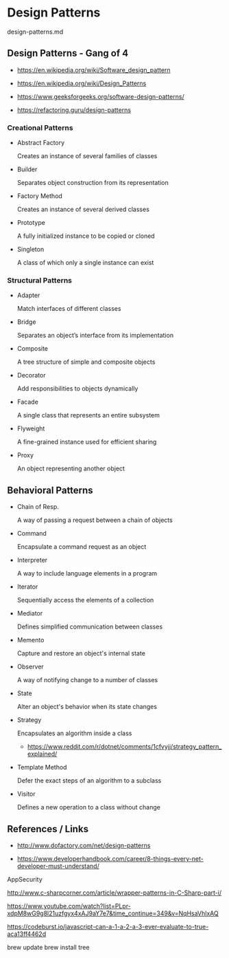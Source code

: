 # Design Patterns

design-patterns.md

## Design Patterns - Gang of 4

*   https://en.wikipedia.org/wiki/Software_design_pattern

*   https://en.wikipedia.org/wiki/Design_Patterns

*   https://www.geeksforgeeks.org/software-design-patterns/

*   https://refactoring.guru/design-patterns

### Creational Patterns

*   Abstract Factory	
    
    Creates an instance of several families of classes
  
*   Builder	

    Separates object construction from its representation
*   Factory Method	

    Creates an instance of several derived classes

*   Prototype	

    A fully initialized instance to be copied or cloned

*   Singleton	

    A class of which only a single instance can exist

### Structural Patterns
  
  
*   Adapter	

    Match interfaces of different classes
  
*   Bridge	

    Separates an object’s interface from its implementation

*   Composite	

    A tree structure of simple and composite objects
  
*   Decorator	

    Add responsibilities to objects dynamically
  
*   Facade

    A single class that represents an entire subsystem

*   Flyweight

    A fine-grained instance used for efficient sharing
  
*   Proxy	

    An object representing another object

## Behavioral Patterns

*   Chain of Resp.	

    A way of passing a request between a chain of objects
  
*   Command	

    Encapsulate a command request as an object
  
*   Interpreter	

    A way to include language elements in a program

*   Iterator

	Sequentially access the elements of a collection

*   Mediator	

    Defines simplified communication between classes
  
*   Memento	

    Capture and restore an object's internal state
  
*   Observer

	A way of notifying change to a number of classes

*   State	
  
    Alter an object's behavior when its state changes

*   Strategy	
  
    Encapsulates an algorithm inside a class

    *   https://www.reddit.com/r/dotnet/comments/1cfvyjj/strategy_pattern_explained/

*   Template Method	

    Defer the exact steps of an algorithm to a subclass

*   Visitor	

    Defines a new operation to a class without change

## References / Links

*   http://www.dofactory.com/net/design-patterns

*   https://www.developerhandbook.com/career/8-things-every-net-developer-must-understand/


AppSecurity

http://www.c-sharpcorner.com/article/wrapper-patterns-in-C-Sharp-part-i/

https://www.youtube.com/watch?list=PLpr-xdpM8wG9g8l21uzfgyx4xAJ9aY7e7&time_continue=349&v=NqHsaVhlxAQ




https://codeburst.io/javascript-can-a-1-a-2-a-3-ever-evaluate-to-true-aca13ff4462d



brew update
brew install tree
